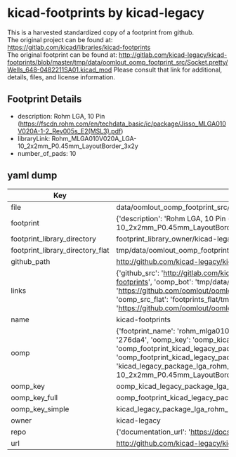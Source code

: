 # kicad-footprints by kicad-legacy  
This is a harvested standardized copy of a footprint from github.  
The original project can be found at:  
https://gitlab.com/kicad/libraries/kicad-footprints  
The original footprint can be found at:
http://gitlab.com/kicad-legacy/kicad-footprints/blob/master/tmp/data/oomlout_oomp_footprint_src/Socket.pretty/Wells_648-0482211SA01.kicad_mod
Please consult that link for additional, details, files, and license information.  
## Footprint Details
* description: Rohm  LGA, 10 Pin (https://fscdn.rohm.com/en/techdata_basic/ic/package/Jisso_MLGA010V020A-1-2_Rev005s_E2(MSL3).pdf)  
* libraryLink: Rohm_MLGA010V020A_LGA-10_2x2mm_P0.45mm_LayoutBorder_3x2y  
* number_of_pads: 10  
## yaml dump  
| Key | Value |  
| --- | --- |  
| file | data/oomlout_oomp_footprint_src/kicad-footprints/Package_LGA.pretty/Rohm_MLGA010V020A_LGA-10_2x2mm_P0.45mm_LayoutBorder_3x2y.kicad_mod |  
| footprint | {'description': 'Rohm  LGA, 10 Pin (https://fscdn.rohm.com/en/techdata_basic/ic/package/Jisso_MLGA010V020A-1-2_Rev005s_E2(MSL3).pdf)', 'libraryLink': 'Rohm_MLGA010V020A_LGA-10_2x2mm_P0.45mm_LayoutBorder_3x2y', 'number_of_pads': 10} |  
| footprint_library_directory | footprint_library_owner/kicad-legacy_kicad-footprints |  
| footprint_library_directory_flat | tmp/data/oomlout_oomp_footprint_src/footprints_flat/kicad_legacy_package_lga_rohm_mlga010v020a_lga_10_2x2mm_p0_45mm_layoutborder_3x2y/working |  
| github_path | http://github.com/kicad-legacy/kicad-footprints/blob/master/tmp/data/oomlout_oomp_footprint_src/Package_LGA.pretty/Rohm_MLGA010V020A_LGA-10_2x2mm_P0.45mm_LayoutBorder_3x2y.kicad_mod |  
| links | {'github_src': 'http://gitlab.com/kicad-legacy/kicad-footprints/blob/master/tmp/data/oomlout_oomp_footprint_src/Socket.pretty/Wells_648-0482211SA01.kicad_mod', 'github_src_repo': 'https://gitlab.com/kicad/libraries/kicad-footprints', 'oomp_bot': 'tmp/data/oomlout_oomp_footprint_src/footprints/kicad_legacy_package_lga_rohm_mlga010v020a_lga_10_2x2mm_p0_45mm_layoutborder_3x2y/working', 'oomp_bot_github': 'https://github.com/oomlout/oomlout_oomp_footprint_bot/tree/main/tmp/data/oomlout_oomp_footprint_src/footprints/kicad_legacy_package_lga_rohm_mlga010v020a_lga_10_2x2mm_p0_45mm_layoutborder_3x2y/working', 'oomp_src_flat': 'footprints_flat/tmp/data/oomlout_oomp_footprint_src/footprints_flat/kicad_legacy_package_lga_rohm_mlga010v020a_lga_10_2x2mm_p0_45mm_layoutborder_3x2y/working', 'oomp_src_flat_github': 'https://github.com/oomlout/oomlout_oomp_footprint_src/tree/main/tmp/data/oomlout_oomp_footprint_src/footprints_flat/kicad_legacy_package_lga_rohm_mlga010v020a_lga_10_2x2mm_p0_45mm_layoutborder_3x2y/working'} |  
| name | kicad-footprints |  
| oomp | {'footprint_name': 'rohm_mlga010v020a_lga_10_2x2mm_p0_45mm_layoutborder_3x2y', 'library_name': 'package_lga', 'md5': '276da45178a1fece7789c9fffacf0e14', 'md5_10': '276da45178', 'md5_5': '276da', 'md5_6': '276da4', 'oomp_key': 'oomp_kicad_legacy_package_lga_rohm_mlga010v020a_lga_10_2x2mm_p0_45mm_layoutborder_3x2y', 'oomp_key_extra': 'oomp_footprint_kicad_legacy_package_lga_rohm_mlga010v020a_lga_10_2x2mm_p0_45mm_layoutborder_3x2y', 'oomp_key_full': 'oomp_footprint_kicad_legacy_package_lga_rohm_mlga010v020a_lga_10_2x2mm_p0_45mm_layoutborder_3x2y_276da4', 'oomp_key_simple': 'kicad_legacy_package_lga_rohm_mlga010v020a_lga_10_2x2mm_p0_45mm_layoutborder_3x2y', 'original_filename': 'data/oomlout_oomp_footprint_src/kicad-footprints/Package_LGA.pretty/Rohm_MLGA010V020A_LGA-10_2x2mm_P0.45mm_LayoutBorder_3x2y.kicad_mod', 'owner_name': 'kicad_legacy'} |  
| oomp_key | oomp_kicad_legacy_package_lga_rohm_mlga010v020a_lga_10_2x2mm_p0_45mm_layoutborder_3x2y |  
| oomp_key_full | oomp_footprint_kicad_legacy_package_lga_rohm_mlga010v020a_lga_10_2x2mm_p0_45mm_layoutborder_3x2y |  
| oomp_key_simple | kicad_legacy_package_lga_rohm_mlga010v020a_lga_10_2x2mm_p0_45mm_layoutborder_3x2y |  
| owner | kicad-legacy |  
| repo | {'documentation_url': 'https://docs.github.com/rest/repos/repos#get-a-repository', 'message': 'Not Found'} |  
| url | http://github.com/kicad-legacy/kicad-footprints |  

